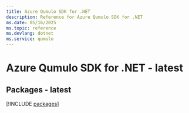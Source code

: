 ```yaml
---
title: Azure Qumulo SDK for .NET
description: Reference for Azure Qumulo SDK for .NET
ms.date: 05/16/2025
ms.topic: reference
ms.devlang: dotnet
ms.service: qumulo
---
```

# Azure Qumulo SDK for .NET - latest
## Packages - latest
[!INCLUDE [packages](qumulo-index.md)]